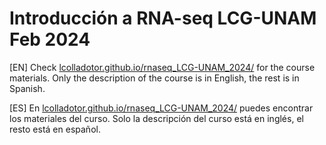 # Introducción a RNA-seq LCG-UNAM Feb 2024

[EN] Check [lcolladotor.github.io/rnaseq_LCG-UNAM_2024/](http://lcolladotor.github.io/rnaseq_LCG-UNAM_2024/) for the course materials. Only the description of the course is in English, the rest is in Spanish.

[ES] En [lcolladotor.github.io/rnaseq_LCG-UNAM_2024/](http://lcolladotor.github.io/rnaseq_LCG-UNAM_2024/) puedes encontrar los materiales del curso. Solo la descripción del curso está en inglés, el resto está en español.
